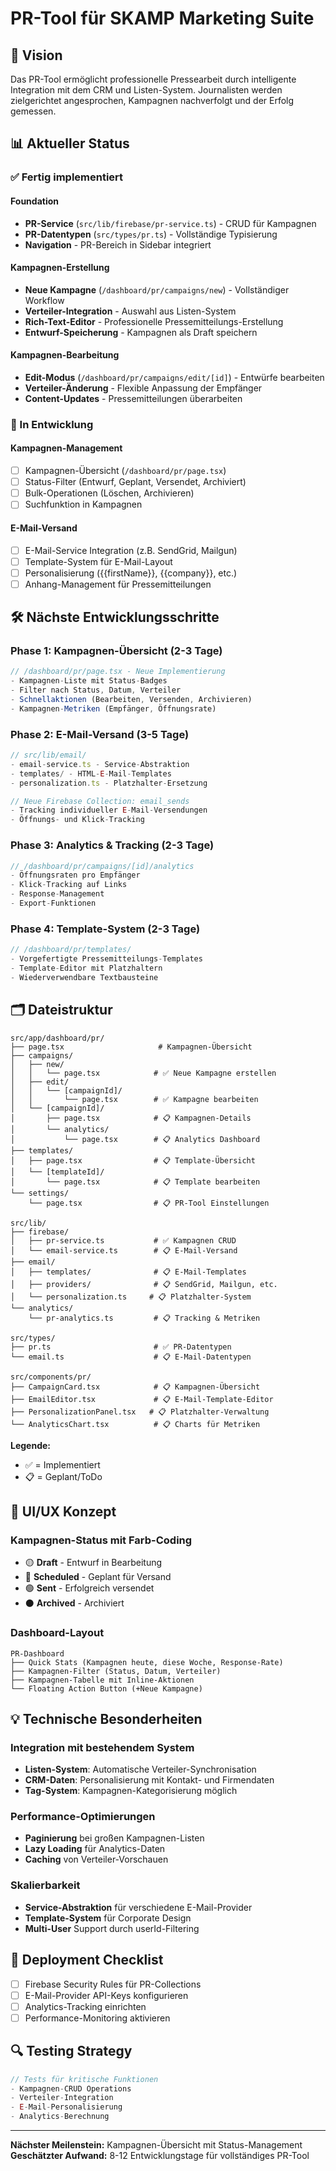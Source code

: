 # PR-Tool für SKAMP Marketing Suite

## 🎯 Vision

Das PR-Tool ermöglicht professionelle Pressearbeit durch intelligente Integration mit dem CRM und Listen-System. Journalisten werden zielgerichtet angesprochen, Kampagnen nachverfolgt und der Erfolg gemessen.

## 📊 Aktueller Status

### ✅ Fertig implementiert

#### Foundation
- **PR-Service** (`src/lib/firebase/pr-service.ts`) - CRUD für Kampagnen
- **PR-Datentypen** (`src/types/pr.ts`) - Vollständige Typisierung
- **Navigation** - PR-Bereich in Sidebar integriert

#### Kampagnen-Erstellung  
- **Neue Kampagne** (`/dashboard/pr/campaigns/new`) - Vollständiger Workflow
- **Verteiler-Integration** - Auswahl aus Listen-System
- **Rich-Text-Editor** - Professionelle Pressemitteilungs-Erstellung
- **Entwurf-Speicherung** - Kampagnen als Draft speichern

#### Kampagnen-Bearbeitung
- **Edit-Modus** (`/dashboard/pr/campaigns/edit/[id]`) - Entwürfe bearbeiten
- **Verteiler-Änderung** - Flexible Anpassung der Empfänger
- **Content-Updates** - Pressemitteilungen überarbeiten

### 🚧 In Entwicklung

#### Kampagnen-Management
- [ ] Kampagnen-Übersicht (`/dashboard/pr/page.tsx`)
- [ ] Status-Filter (Entwurf, Geplant, Versendet, Archiviert)
- [ ] Bulk-Operationen (Löschen, Archivieren)
- [ ] Suchfunktion in Kampagnen

#### E-Mail-Versand
- [ ] E-Mail-Service Integration (z.B. SendGrid, Mailgun)
- [ ] Template-System für E-Mail-Layout
- [ ] Personalisierung ({{firstName}}, {{company}}, etc.)
- [ ] Anhang-Management für Pressemitteilungen

## 🛠 Nächste Entwicklungsschritte

### Phase 1: Kampagnen-Übersicht (2-3 Tage)

```typescript
// /dashboard/pr/page.tsx - Neue Implementierung
- Kampagnen-Liste mit Status-Badges
- Filter nach Status, Datum, Verteiler
- Schnellaktionen (Bearbeiten, Versenden, Archivieren)
- Kampagnen-Metriken (Empfänger, Öffnungsrate)
```

### Phase 2: E-Mail-Versand (3-5 Tage)

```typescript
// src/lib/email/
- email-service.ts - Service-Abstraktion
- templates/ - HTML-E-Mail-Templates  
- personalization.ts - Platzhalter-Ersetzung

// Neue Firebase Collection: email_sends
- Tracking individueller E-Mail-Versendungen
- Öffnungs- und Klick-Tracking
```

### Phase 3: Analytics & Tracking (2-3 Tage)

```typescript
// /dashboard/pr/campaigns/[id]/analytics
- Öffnungsraten pro Empfänger
- Klick-Tracking auf Links
- Response-Management
- Export-Funktionen
```

### Phase 4: Template-System (2-3 Tage)

```typescript
// /dashboard/pr/templates/
- Vorgefertigte Pressemitteilungs-Templates
- Template-Editor mit Platzhaltern
- Wiederverwendbare Textbausteine
```

## 🗂 Dateistruktur

```
src/app/dashboard/pr/
├── page.tsx                     # Kampagnen-Übersicht
├── campaigns/
│   ├── new/
│   │   └── page.tsx            # ✅ Neue Kampagne erstellen
│   ├── edit/
│   │   └── [campaignId]/
│   │       └── page.tsx        # ✅ Kampagne bearbeiten
│   └── [campaignId]/
│       ├── page.tsx            # 📋 Kampagnen-Details
│       └── analytics/
│           └── page.tsx        # 📋 Analytics Dashboard
├── templates/
│   ├── page.tsx                # 📋 Template-Übersicht
│   └── [templateId]/
│       └── page.tsx            # 📋 Template bearbeiten
└── settings/
    └── page.tsx                # 📋 PR-Tool Einstellungen

src/lib/
├── firebase/
│   ├── pr-service.ts           # ✅ Kampagnen CRUD
│   └── email-service.ts        # 📋 E-Mail-Versand
├── email/
│   ├── templates/              # 📋 E-Mail-Templates
│   ├── providers/              # 📋 SendGrid, Mailgun, etc.
│   └── personalization.ts     # 📋 Platzhalter-System
└── analytics/
    └── pr-analytics.ts         # 📋 Tracking & Metriken

src/types/
├── pr.ts                       # ✅ PR-Datentypen
└── email.ts                    # 📋 E-Mail-Datentypen

src/components/pr/
├── CampaignCard.tsx            # 📋 Kampagnen-Übersicht
├── EmailEditor.tsx             # 📋 E-Mail-Template-Editor
├── PersonalizationPanel.tsx   # 📋 Platzhalter-Verwaltung
└── AnalyticsChart.tsx          # 📋 Charts für Metriken
```

**Legende:**
- ✅ = Implementiert
- 📋 = Geplant/ToDo

## 🎨 UI/UX Konzept

### Kampagnen-Status mit Farb-Coding
- 🟡 **Draft** - Entwurf in Bearbeitung
- 🔵 **Scheduled** - Geplant für Versand
- 🟢 **Sent** - Erfolgreich versendet  
- ⚫ **Archived** - Archiviert

### Dashboard-Layout
```
PR-Dashboard
├── Quick Stats (Kampagnen heute, diese Woche, Response-Rate)
├── Kampagnen-Filter (Status, Datum, Verteiler)
├── Kampagnen-Tabelle mit Inline-Aktionen
└── Floating Action Button (+Neue Kampagne)
```

## 💡 Technische Besonderheiten

### Integration mit bestehendem System
- **Listen-System**: Automatische Verteiler-Synchronisation
- **CRM-Daten**: Personalisierung mit Kontakt- und Firmendaten
- **Tag-System**: Kampagnen-Kategorisierung möglich

### Performance-Optimierungen
- **Paginierung** bei großen Kampagnen-Listen
- **Lazy Loading** für Analytics-Daten
- **Caching** von Verteiler-Vorschauen

### Skalierbarkeit
- **Service-Abstraktion** für verschiedene E-Mail-Provider
- **Template-System** für Corporate Design
- **Multi-User** Support durch userId-Filtering

## 🚀 Deployment Checklist

- [ ] Firebase Security Rules für PR-Collections
- [ ] E-Mail-Provider API-Keys konfigurieren
- [ ] Analytics-Tracking einrichten
- [ ] Performance-Monitoring aktivieren

## 🔍 Testing Strategy

```typescript
// Tests für kritische Funktionen
- Kampagnen-CRUD Operations
- Verteiler-Integration
- E-Mail-Personalisierung
- Analytics-Berechnung
```

---

**Nächster Meilenstein:** Kampagnen-Übersicht mit Status-Management  
**Geschätzter Aufwand:** 8-12 Entwicklungstage für vollständiges PR-Tool